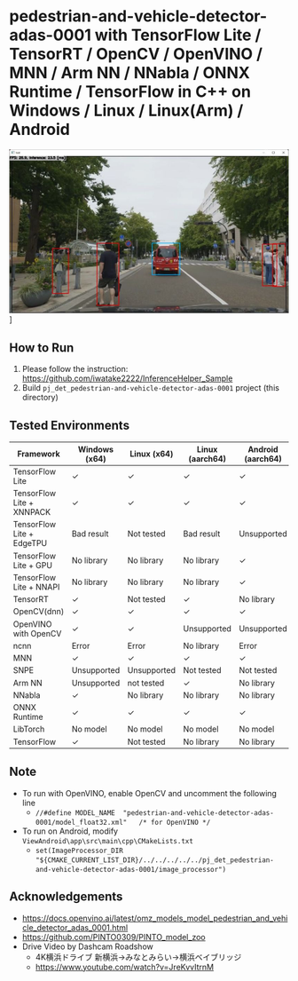 # pedestrian-and-vehicle-detector-adas-0001 with TensorFlow Lite / TensorRT / OpenCV / OpenVINO / MNN / Arm NN / NNabla / ONNX Runtime / TensorFlow in C++ on Windows / Linux / Linux(Arm) / Android

![00_doc/demo.jpg](00_doc/demo.jpg)]

## How to Run
1. Please follow the instruction: https://github.com/iwatake2222/InferenceHelper_Sample
2. Build  `pj_det_pedestrian-and-vehicle-detector-adas-0001` project (this directory)


## Tested Environments
| Framework                 | Windows (x64)   | Linux (x64)     | Linux (aarch64) | Android (aarch64) |
|---------------------------|-----------------|-----------------|-----------------|-------------------|
| TensorFlow Lite           | &check;         | &check;         | &check;         | &check;           |
| TensorFlow Lite + XNNPACK | &check;         | &check;         | &check;         | &check;           |
| TensorFlow Lite + EdgeTPU | Bad result      | Not tested      | Bad result      | Unsupported       |
| TensorFlow Lite + GPU     | No library      | No library      | No library      | &check;           |
| TensorFlow Lite + NNAPI   | No library      | No library      | No library      | &check;           |
| TensorRT                  | &check;         | Not tested      | &check;         | No library        |
| OpenCV(dnn)               | &check;         | &check;         | &check;         | &check;           |
| OpenVINO with OpenCV      | &check;         | &check;         | Unsupported     | Unsupported       |
| ncnn                      | Error           | Error           | No library      | Error             |
| MNN                       | &check;         | &check;         | &check;         | &check;           |
| SNPE                      | Unsupported     | Unsupported     | Not tested      | Not tested        |
| Arm NN                    | Unsupported     | not tested      | &check;         | No library        |
| NNabla                    | &check;         | No library      | No library      | No library        |
| ONNX Runtime              | &check;         | &check;         | &check;         | &check;           |
| LibTorch                  | No model        | No model        | No model        | No model          |
| TensorFlow                | &check;         | Not tested      | No library      | No library        |

## Note
- To run with OpenVINO, enable OpenCV and uncomment the following line
    - `//#define MODEL_NAME  "pedestrian-and-vehicle-detector-adas-0001/model_float32.xml"   /* for OpenVINO */`
- To run on Android, modify `ViewAndroid\app\src\main\cpp\CMakeLists.txt`
    - `set(ImageProcessor_DIR "${CMAKE_CURRENT_LIST_DIR}/../../../../../pj_det_pedestrian-and-vehicle-detector-adas-0001/image_processor")`

## Acknowledgements
- https://docs.openvino.ai/latest/omz_models_model_pedestrian_and_vehicle_detector_adas_0001.html
- https://github.com/PINTO0309/PINTO_model_zoo
- Drive Video by Dashcam Roadshow
    - 4K横浜ドライブ 新横浜→みなとみらい→横浜ベイブリッジ
    - https://www.youtube.com/watch?v=JreKvvItrnM
